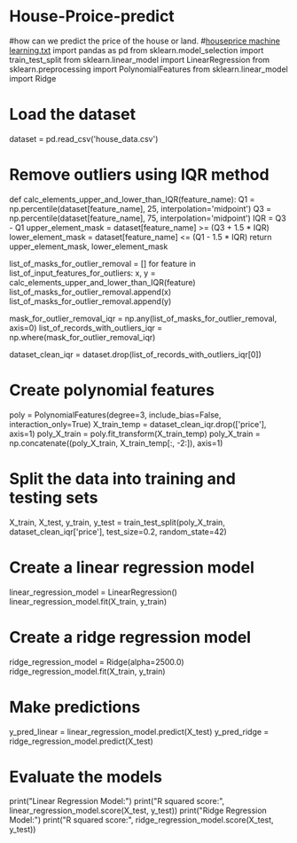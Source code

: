 # House-Proice-predict
#how can we predict the price of the house or land.
#[houseprice machine learning.txt](https://github.com/user-attachments/files/16051425/houseprice.machine.learning.txt)
import pandas as pd
from sklearn.model_selection import train_test_split
from sklearn.linear_model import LinearRegression
from sklearn.preprocessing import PolynomialFeatures
from sklearn.linear_model import Ridge

# Load the dataset
dataset = pd.read_csv('house_data.csv')

# Remove outliers using IQR method
def calc_elements_upper_and_lower_than_IQR(feature_name):
    Q1 = np.percentile(dataset[feature_name], 25, interpolation='midpoint')
    Q3 = np.percentile(dataset[feature_name], 75, interpolation='midpoint')
    IQR = Q3 - Q1
    upper_element_mask = dataset[feature_name] >= (Q3 + 1.5 * IQR)
    lower_element_mask = dataset[feature_name] <= (Q1 - 1.5 * IQR)
    return upper_element_mask, lower_element_mask

list_of_masks_for_outlier_removal = []
for feature in list_of_input_features_for_outliers:
    x, y = calc_elements_upper_and_lower_than_IQR(feature)
    list_of_masks_for_outlier_removal.append(x)
    list_of_masks_for_outlier_removal.append(y)

mask_for_outlier_removal_iqr = np.any(list_of_masks_for_outlier_removal, axis=0)
list_of_records_with_outliers_iqr = np.where(mask_for_outlier_removal_iqr)

dataset_clean_iqr = dataset.drop(list_of_records_with_outliers_iqr[0])

# Create polynomial features
poly = PolynomialFeatures(degree=3, include_bias=False, interaction_only=True)
X_train_temp = dataset_clean_iqr.drop(['price'], axis=1)
poly_X_train = poly.fit_transform(X_train_temp)
poly_X_train = np.concatenate((poly_X_train, X_train_temp[:, -2:]), axis=1)

# Split the data into training and testing sets
X_train, X_test, y_train, y_test = train_test_split(poly_X_train, dataset_clean_iqr['price'], test_size=0.2, random_state=42)

# Create a linear regression model
linear_regression_model = LinearRegression()
linear_regression_model.fit(X_train, y_train)

# Create a ridge regression model
ridge_regression_model = Ridge(alpha=2500.0)
ridge_regression_model.fit(X_train, y_train)

# Make predictions
y_pred_linear = linear_regression_model.predict(X_test)
y_pred_ridge = ridge_regression_model.predict(X_test)

# Evaluate the models
print("Linear Regression Model:")
print("R squared score:", linear_regression_model.score(X_test, y_test))
print("Ridge Regression Model:")
print("R squared score:", ridge_regression_model.score(X_test, y_test))
